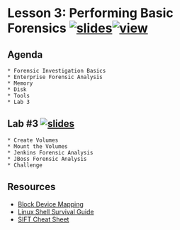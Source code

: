# Lesson 3: Performing Basic Forensics [![slides](../_images/slides-clean.png)](slides/june-DSO-bootcamp-week-eight-lesson-three.pdf)[![view](../_images/view-clean.png)](https://speakerdeck.com/devsecops/devsecops-bootcamp-week-8-lesson-3)

## Agenda

```
* Forensic Investigation Basics
* Enterprise Forensic Analysis
* Memory
* Disk
* Tools
* Lab 3
```

## Lab #3 [![slides](../_images/lab-clean.png)](labs/LAB-3.md)

```
* Create Volumes
* Mount the Volumes
* Jenkins Forensic Analysis
* JBoss Forensic Analysis
* Challenge
```

## Resources

* [Block Device Mapping](http://docs.aws.amazon.com/AWSEC2/latest/UserGuide/block-device-mapping-concepts.html)
* [Linux Shell Survival Guide](http://digital-forensics.sans.org/media/linux-shell-survival-guide.pdf)
* [SIFT Cheat Sheet](http://digital-forensics.sans.org/media/sift_cheat_sheet.pdf)
